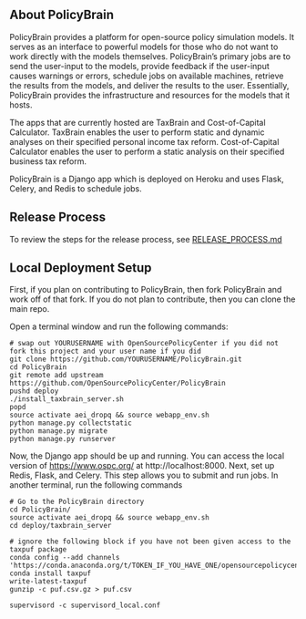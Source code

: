 About PolicyBrain
---------------------------

PolicyBrain provides a platform for open-source policy simulation models.  It serves as an interface to powerful models for those who do not want to work directly with the models themselves.  PolicyBrain’s primary jobs are to send the user-input to the models, provide feedback if the user-input causes warnings or errors, schedule jobs on available machines, retrieve the results from the models, and deliver the results to the user.  Essentially, PolicyBrain provides the infrastructure and resources for the models that it hosts.

The apps that are currently hosted are TaxBrain and Cost-of-Capital Calculator.  TaxBrain enables the user to perform static and dynamic analyses on their specified personal income tax reform.  Cost-of-Capital Calculator enables the user to perform a static analysis on their specified business tax reform.

PolicyBrain is a Django app which is deployed on Heroku and uses Flask, Celery, and Redis to schedule jobs.  

Release Process
---------------

To review the steps for the release process, see [RELEASE_PROCESS.md](https://github.com/OpenSourcePolicyCenter/webapp-public/blob/master/RELEASE_PROCESS.md)


Local Deployment Setup
---------------------------------

First, if you plan on contributing to PolicyBrain, then fork PolicyBrain and work off of that fork.  If you do not plan to contribute, then you can clone the main repo.

Open a terminal window and run the following commands:
```
# swap out YOURUSERNAME with OpenSourcePolicyCenter if you did not fork this project and your user name if you did
git clone https://github.com/YOURUSERNAME/PolicyBrain.git
cd PolicyBrain
git remote add upstream https://github.com/OpenSourcePolicyCenter/PolicyBrain
pushd deploy
./install_taxbrain_server.sh
popd
source activate aei_dropq && source webapp_env.sh
python manage.py collectstatic
python manage.py migrate
python manage.py runserver
```
Now, the Django app should be up and running.  You can access the local version of https://www.ospc.org/ at http://localhost:8000.  Next, set up Redis, Flask, and Celery.  This step allows you to submit and run jobs.
In another terminal, run the following commands
```
# Go to the PolicyBrain directory
cd PolicyBrain/
source activate aei_dropq && source webapp_env.sh
cd deploy/taxbrain_server

# ignore the following block if you have not been given access to the taxpuf package
conda config --add channels 'https://conda.anaconda.org/t/TOKEN_IF_YOU_HAVE_ONE/opensourcepolicycenter'
conda install taxpuf
write-latest-taxpuf
gunzip -c puf.csv.gz > puf.csv

supervisord -c supervisord_local.conf

```
